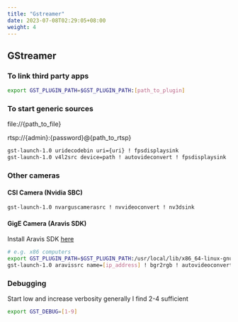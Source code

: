 ```yaml
---
title: "Gstreamer"
date: 2023-07-08T02:29:05+08:00
weight: 4
---
```


## GStreamer

### To link third party apps
```bash
export GST_PLUGIN_PATH=$GST_PLUGIN_PATH:[path_to_plugin]
```

### To start generic sources
file://{path_to_file}

rtsp://{admin}:{password}@{path_to_rtsp}

```bash
gst-launch-1.0 uridecodebin uri={uri} ! fpsdisplaysink
gst-launch-1.0 v4l2src device=path ! autovideconvert ! fpsdisplaysink
```

### Other cameras
#### CSI Camera (Nvidia SBC)

```bash
gst-launch-1.0 nvarguscamerasrc ! nvvideoconvert ! nv3dsink
```

#### GigE Camera (Aravis SDK)

Install Aravis SDK [here](https://aravisproject.github.io/aravis/building.html)

```bash
# e.g. x86 computers
export GST_PLUGIN_PATH=$GST_PLUGIN_PATH:/usr/local/lib/x86_64-linux-gnu/gstreamer-1.0/
gst-launch-1.0 aravissrc name=[ip_address] ! bgr2rgb ! autovideoconvert ! fpsdisplaysink
```

### Debugging
Start low and increase verbosity generally I find 2-4 sufficient
```bash
export GST_DEBUG=[1-9]
```